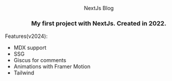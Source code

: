<div align="center">
    NextJs Blog
</div>
<div align="center">
    <h3>My first project with NextJs. Created in 2022.</h3>
</div>

Features(v2024):
- MDX support
- SSG
- Giscus for comments
- Animations with Framer Motion
- Tailwind